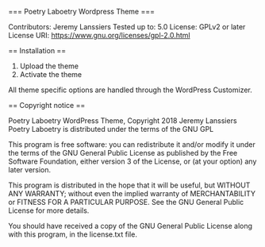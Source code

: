 === Poetry Laboetry Wordpress Theme ===

Contributors: Jeremy Lanssiers
Tested up to: 5.0
License: GPLv2 or later
License URI: https://www.gnu.org/licenses/gpl-2.0.html


== Installation ==

1. Upload the theme
2. Activate the theme

All theme specific options are handled through the WordPress Customizer.


== Copyright notice ==

Poetry Laboetry WordPress Theme, Copyright 2018 Jeremy Lanssiers
Poetry Laboetry is distributed under the terms of the GNU GPL

This program is free software: you can redistribute it and/or modify
it under the terms of the GNU General Public License as published by
the Free Software Foundation, either version 3 of the License, or
(at your option) any later version.

This program is distributed in the hope that it will be useful,
but WITHOUT ANY WARRANTY; without even the implied warranty of
MERCHANTABILITY or FITNESS FOR A PARTICULAR PURPOSE.  See the
GNU General Public License for more details.

You should have received a copy of the GNU General Public License
along with this program, in the license.txt file.